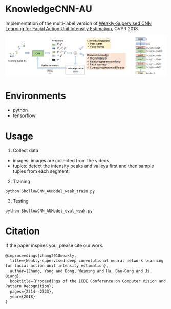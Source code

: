 # KnowledgeCNN-AU
Implementation of the multi-label version of [Weakly-Supervised CNN Learning for Facial Action Unit Intensity Estimation](https://openaccess.thecvf.com/content_cvpr_2018/papers/Zhang_Weakly-Supervised_Deep_Convolutional_CVPR_2018_paper.pdf), CVPR 2018.

<img src="https://github.com/yzhang2016/KnowledgeCNN-AU/blob/main/knowledgeAU.png" width="800">

# Environments
* python 
* tensorflow

# Usage
1. Collect data 
* images: images are collected from the videos.
* tuples: detect the intensity peaks and valleys first and then sample tuples from each segment.
2. Training 
```
python ShollowCNN_AUModel_weak_train.py
```
3. Testing
```
python ShollowCNN_AUModel_eval_weak.py
```

# Citation 
If the paper inspires you, please cite our work.
```
@inproceedings{zhang2018weakly,
  title={Weakly-supervised deep convolutional neural network learning for facial action unit intensity estimation},
  author={Zhang, Yong and Dong, Weiming and Hu, Bao-Gang and Ji, Qiang},
  booktitle={Proceedings of the IEEE Conference on Computer Vision and Pattern Recognition},
  pages={2314--2323},
  year={2018}
}
```
